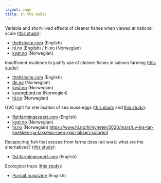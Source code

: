 ```yaml
---
layout: page
title: In the media
---
```


Variable and short-lived effects of cleaner fishes when viewed at national scale ([this study](https://doi.org/10.1016/j.ijpara.2019.12.005)):
* [thefishsite.com](https://thefishsite.com/articles/paper-questions-cleaner-fish-efficacy) (English)
* [hi.no](https://www.hi.no/en/hi/news/2020/november/study-cleaner-fish-no-magic-bullet-against-salmon-lice) (English) / [hi.no](https://www.hi.no/hi/nyheter/2020/mars/rensefisk-ingen-universalkur-mot-lakselus) (Norwegian)
* [kyst.no](https://www.kyst.no/article/studie-rensefisk-ingen-universalkur-mot-lakselus/) (Norwegian)

Insufficient evidence to justify use of cleaner fishes in salmon farming ([this study](https://doi.org/10.3354/aei00345)):  
* [thefishsite.com](https://thefishsite.com/articles/study-questions-cleaner-fish-efficiency) (English)
* [dn.no](https://www.dn.no/havbruk/edgar-brun/veterinarinstituttet/frode-oppedal/mener-laksenaringen-ikke-er-barekraftig-ma-si-klarere-ifra/2-1-752295) (Norwegian)
* [kyst.no](https://www.kyst.no/article/etterlyser-dokumentasjon-paa-at-rensefisk-er-effektivt/) (Norwegian)
* [kystogfjord.no](https://www.kystogfjord.no/nyheter/forsiden/Usikker-paa-effekten-av-rensefisk) (Norwegian)
* [hi.no](https://www.hi.no/hi/nyheter/2020/februar/trenger-mer-dokumentasjon-pa-effekten-av-rensefisk-i-kommersielle-laksemerder) (Norwegian)

UVC light for sterilisation of sea louse eggs ([this study](https://doi.org/10.1002/ps.5595) and [this study](https://doi.org/10.1016/j.aquaculture.2020.734954)):  
* [fishfarmingexpert.com](https://www.fishfarmingexpert.com/article/uv-light-could-be-used-in-fight-against-sea-lice) (English)
* [kyst.no](https://www.kyst.no/article/kan-ta-knekken-paa-luse-egg-med-uv-lys) (Norwegian)
* [hi.no](https://www.hi.no/hi/nyheter/2020/mars/uv-lys-tar-knekken-pa-lakselus-men-gjor-laksen-solbrent) (Norwegian)
https://www.hi.no/hi/nyheter/2020/mars/uv-lys-tar-knekken-pa-lakselus-men-gjor-laksen-solbrent

Recapturing fish that escape from farms does not work: what are the alternatives? ([this study](https://doi.org/10.1111/raq.12153)):  
* [fishfarmingexpert.com](https://www.fishfarmingexpert.com/article/recapture-rethink-required) (English)

Ecological traps ([this study](https://doi.org/10.1002/eap.1956)):  
* [Pursuit magazine](https://pursuit.unimelb.edu.au/articles/when-good-animals-make-bad-decisions) (English)




